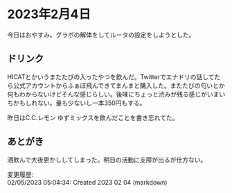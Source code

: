 # 2023年2月4日

今日はおやすみ。グラボの解体をしてルータの設定をしようとした。

## ドリンク

HICATとかいうまたたびの入ったやつを飲んだ。Twitterでエナドリの話してたら公式アカウントからふぁぼ飛んできてまんまと購入した。またたびの匂いとか何もわからないけどそんな感じらしい。後味にちょっと渋みが残る感じがいまいちかもしれない。量も少ないし一本350円もする。

昨日はC.C.レモン ゆずミックスを飲んだことを書き忘れてた。

## あとがき

酒飲んで大夜更かししてしまった。明日の活動に支障が出るが仕方ない。

変更履歴:  
02/05/2023 05:04:34: Created 2023 02 04 (markdown)  
